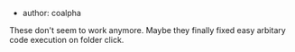 - author: coalpha

These don't seem to work anymore. Maybe they finally fixed easy arbitary code
execution on folder click.

